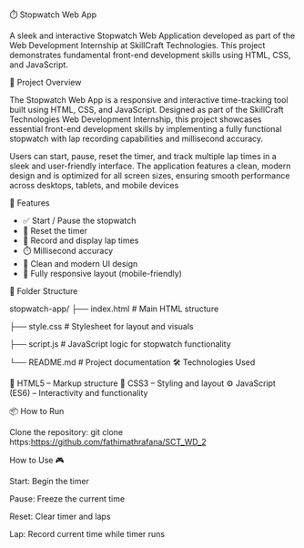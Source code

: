 ⏱️ Stopwatch Web App

A sleek and interactive Stopwatch Web Application developed as part of the Web Development Internship at SkillCraft Technologies. This project demonstrates fundamental front-end development skills using HTML, CSS, and JavaScript.

📌 Project Overview

The Stopwatch Web App is a responsive and interactive time-tracking tool built using HTML, CSS, and JavaScript. Designed as part of the SkillCraft Technologies Web Development Internship, this project showcases essential front-end development skills by implementing a fully functional stopwatch with lap recording capabilities and millisecond accuracy.

Users can start, pause, reset the timer, and track multiple lap times in a sleek and user-friendly interface. The application features a clean, modern design and is optimized for all screen sizes, ensuring smooth performance across desktops, tablets, and mobile devices

🚀 Features

- ✅ Start / Pause the stopwatch
- 🔄 Reset the timer
- 🏁 Record and display lap times
- ⏱️ Millisecond accuracy
- 🧼 Clean and modern UI design
- 📱 Fully responsive layout (mobile-friendly)

📁 Folder Structure

stopwatch-app/
├── index.html       # Main HTML structure

├── style.css        # Stylesheet for layout and visuals

├── script.js        # JavaScript logic for stopwatch functionality

└── README.md        # Project documentation
🛠️ Technologies Used

🧱 HTML5 – Markup structure
🎨 CSS3 – Styling and layout
⚙️ JavaScript (ES6) – Interactivity and functionality

📦 How to Run

Clone the repository:
git clone https:https://github.com/fathimathrafana/SCT_WD_2

How to Use 🎮 

Start: Begin the timer

Pause: Freeze the current time

Reset: Clear timer and laps

Lap: Record current time while timer runs
